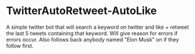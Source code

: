 # TwitterAutoRetweet-AutoLike
A simple twitter bot that will search a keyword on twitter and like + retweet the last 5 tweets containing that keyword. Will give reason for errors if errors occur. Also follows back anybody named "Elon Musk" on if they follow first.
